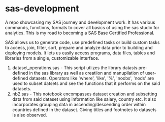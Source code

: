 # sas-development
A repo showcasing my SAS journey and development work. It has various commands, functions, formats to cover all basics of using the sas studio for analytics. This is my road to becoming a SAS Base Certified Professional.

SAS allows us to generate code, use predefined tasks or build custom tasks to access, join, filter, sort, prepare and analyze data prior to building and deploying models. It lets us easily access programs, data files, tables and libraries from a single, customizable interface.

1. dataset_operations.sas - This script utlizes the library datasts pre-defined in the sas library as well as creatiion and manupilation of user-defined datasets. Operators like 'where', 'like', '%', 'noobs', 'nods' are used to subset datsets and see the functions that it performs on the said datasets.
2. nb2.sas - This notebook encompasses dataset creation and subsetting data from said dataset using information like salary, country etc. It also incorporates grouping data in ascending/descending order within countries defined in the dataset. Giving titles and footnotes to datasets is also observed.
